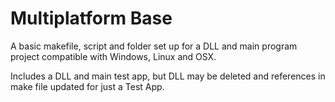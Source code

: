 # Multiplatform Base

A basic makefile, script and folder set up for a DLL and main program project compatible with Windows, Linux and OSX.

Includes a DLL and main test app, but DLL may be deleted and references in make file updated for just a Test App.

